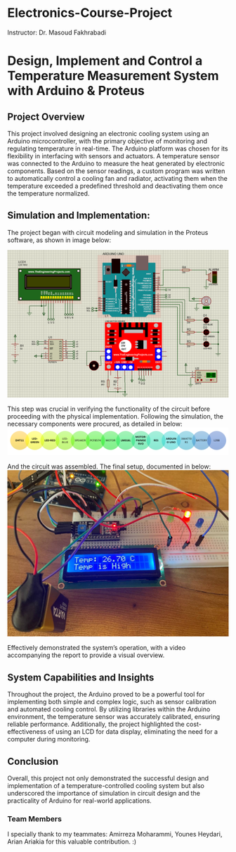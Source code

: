 # Electronics-Course-Project
Instructor: Dr. Masoud Fakhrabadi
# Design, Implement and Control a Temperature Measurement System with Arduino & Proteus

## Project Overview
This project involved designing an electronic cooling system using an Arduino microcontroller, with the primary objective of monitoring and regulating temperature in real-time. The Arduino platform was chosen for its flexibility in interfacing with sensors and actuators. A temperature sensor was connected to the Arduino to measure the heat generated by electronic components. Based on the sensor readings, a custom program was written to automatically control a cooling fan and radiator, activating them when the temperature exceeded a predefined threshold and deactivating them once the temperature normalized.

## Simulation and Implementation:
The project began with circuit modeling and simulation in the Proteus software, as shown in image below: 

![Proteus_Circuit](./Proteus_Circuit.png)

This step was crucial in verifying the functionality of the circuit before proceeding with the physical implementation. Following the simulation, the necessary components were procured, as detailed in below:
![Components_list_picture](./Components_List.PNG)

And the circuit was assembled. The final setup, documented in below:
![FinalSetup](./FinalSetup.png)

Effectively demonstrated the system’s operation, with a video accompanying the report to provide a visual overview.

## System Capabilities and Insights
Throughout the project, the Arduino proved to be a powerful tool for implementing both simple and complex logic, such as sensor calibration and automated cooling control. By utilizing libraries within the Arduino environment, the temperature sensor was accurately calibrated, ensuring reliable performance. Additionally, the project highlighted the cost-effectiveness of using an LCD for data display, eliminating the need for a computer during monitoring.

## Conclusion
Overall, this project not only demonstrated the successful design and implementation of a temperature-controlled cooling system but also underscored the importance of simulation in circuit design and the practicality of Arduino for real-world applications.

### Team Members
I specially thank to my teammates: Amirreza Moharammi, Younes Heydari, Arian Ariakia for this valuable contribution. :)
